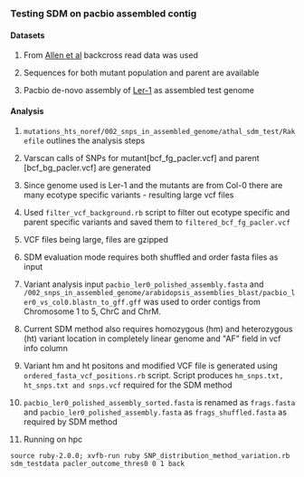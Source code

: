 ### Testing SDM on pacbio assembled contig

#### Datasets

1.  From [Allen et al](http://journal.frontiersin.org/article/10.3389/fpls.2013.00362/full) backcross read data was used

2. Sequences for both mutant population and parent are available

3. Pacbio de-novo assembly of [Ler-1](http://datasets.pacb.com.s3.amazonaws.com/2014/Arabidopsis/reads/list.html) as assembled test genome

#### Analysis

1. `mutations_hts_noref/002_snps_in_assembled_genome/athal_sdm_test/Rakefile` outlines the analysis steps

2. Varscan calls of SNPs for mutant[bcf_fg_pacler.vcf] and parent [bcf_bg_pacler.vcf] are generated

3. Since genome used is Ler-1 and the mutants are from Col-0 there are many ecotype specific variants - resulting large vcf files

4. Used `filter_vcf_background.rb` script to filter out ecotype specific and parent specific variants and saved them to `filtered_bcf_fg_pacler.vcf`

5. VCF files being large, files are gzipped

6. SDM evaluation mode requires both shuffled and order fasta files as input

7. Variant analysis input `pacbio_ler0_polished_assembly.fasta` and `/002_snps_in_assembled_genome/arabidopsis_assemblies_blast/pacbio_ler0_vs_col0.blastn_to_gff.gff` was used to order contigs from Chromosome 1 to 5, ChrC and ChrM.

8. Current SDM method also requires homozygous (hm) and heterozygous (ht) variant location in completely linear genome and "AF" field in vcf info column

9. Variant hm and ht positons and modified VCF file is generated using `ordered_fasta_vcf_positions.rb` script. Script produces `hm_snps.txt, ht_snps.txt and snps.vcf` required for the SDM method

10. `pacbio_ler0_polished_assembly_sorted.fasta` is renamed as `frags.fasta` and `pacbio_ler0_polished_assembly.fasta` as `frags_shuffled.fasta` as required by SDM method

11. Running on hpc

`source ruby-2.0.0; xvfb-run ruby SNP_distribution_method_variation.rb sdm_testdata pacler_outcome_thres0 0 1 back`
